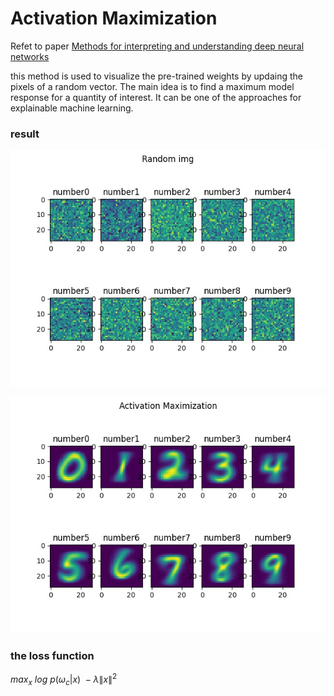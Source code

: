 # Activation Maximization

Refet to paper [Methods for interpreting and understanding deep neural networks](https://www.sciencedirect.com/science/article/pii/S1051200417302385)

this method is used to visualize the pre-trained weights by updaing the pixels of a random vector. The main idea is to find a maximum model response for a quantity of interest. It can be one of the approaches for explainable machine learning.

### result 

![](../images/random_noise.jpg)

![](../images/avtivation_maximization.jpg)

### the loss function

$max_x \ log \ p(\omega_c|x) \ -\lambda \|x\|^2$

